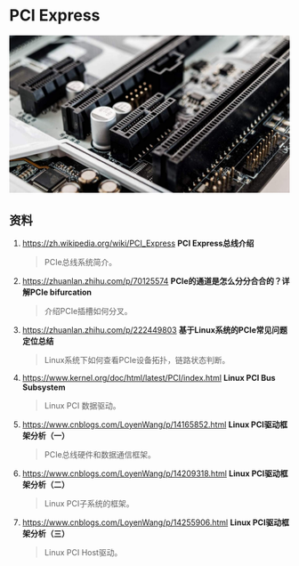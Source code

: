 # PCI Express

![PCIe Slots](resource/pcie-slots.jpg)

## 资料

1. <https://zh.wikipedia.org/wiki/PCI_Express> __PCI Express总线介绍__
   > PCIe总线系统简介。
2. <https://zhuanlan.zhihu.com/p/70125574> __PCIe的通道是怎么分分合合的？详解PCIe bifurcation__
   > 介绍PCIe插槽如何分叉。
3. <https://zhuanlan.zhihu.com/p/222449803> __基于Linux系统的PCIe常见问题定位总结__
   > Linux系统下如何查看PCIe设备拓扑，链路状态判断。
4. <https://www.kernel.org/doc/html/latest/PCI/index.html> __Linux PCI Bus Subsystem__
   > Linux PCI 数据驱动。
5. <https://www.cnblogs.com/LoyenWang/p/14165852.html> __Linux PCI驱动框架分析（一）__
   > PCIe总线硬件和数据通信框架。
6. <https://www.cnblogs.com/LoyenWang/p/14209318.html> __Linux PCI驱动框架分析（二）__
   > Linux PCI子系统的框架。
7. <https://www.cnblogs.com/LoyenWang/p/14255906.html> __Linux PCI驱动框架分析（三）__
   > Linux PCI Host驱动。
